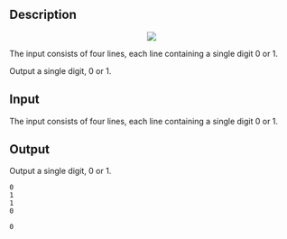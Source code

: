 ## Description

<div><center> <img class="tex-graphics" src="file://WIo4z06i.png" style="max-width: 100.0%;max-height: 100.0%;"> </center></div><div class="input-specification"><p>The input consists of four lines, each line containing a single digit 0 or 1.</p></div><div class="output-specification"><p>Output a single digit, 0 or 1.</p></div>

## Input

<p>The input consists of four lines, each line containing a single digit 0 or 1.</p>

## Output

<p>Output a single digit, 0 or 1.</p>





```input1
0
1
1
0

```




```output1
0

```


